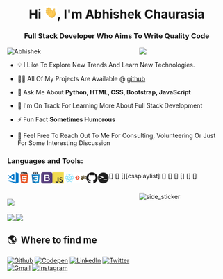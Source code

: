 <h1 align="center">Hi <img src="https://raw.githubusercontent.com/ABSphreak/ABSphreak/master/gifs/Hi.gif" width="30px">, I'm Abhishek Chaurasia</h1>
<h3 align="center">Full Stack Developer Who Aims To Write Quality Code</h3>
<img align="right" src="https://cdn.jsdelivr.net/gh/Th3Wall/assets-cdn/PersonalGithubReadme/Memoji.png" width="200"/>
<p align="left"> <img src="https://komarev.com/ghpvc/?username=aabhishek-chaurasia-au17" alt="Abhishek" /> </p>

- 💡 I Like To Explore New Trends And Learn New Technologies.

- 👨‍💻 All Of My Projects Are Available @ [github](https://github.com/aabhishek-chaurasia-au17)

- 💬 Ask Me About **Python, HTML, CSS, Bootstrap, JavaScript**

- 🌱 I'm On Track For Learning More About Full Stack Development

- ⚡ Fun Fact **Sometimes Humorous**

- 💬 Feel Free To Reach Out To Me For Consulting, Volunteering Or Just For Some Interesting Discussion

### Languages and Tools:

[<img align="left" alt="Visual Studio Code" width="26px" src="https://raw.githubusercontent.com/github/explore/80688e429a7d4ef2fca1e82350fe8e3517d3494d/topics/visual-studio-code/visual-studio-code.png" />]
[<img align="left" alt="HTML5" width="26px" src="https://raw.githubusercontent.com/github/explore/80688e429a7d4ef2fca1e82350fe8e3517d3494d/topics/html/html.png" />]
[<img align="left" alt="CSS3" width="26px" src="https://raw.githubusercontent.com/github/explore/80688e429a7d4ef2fca1e82350fe8e3517d3494d/topics/css/css.png" />][cssplaylist]
[<img align="left" alt="Bootstrap" width="26px" src="https://raw.githubusercontent.com/github/explore/80688e429a7d4ef2fca1e82350fe8e3517d3494d/topics/bootstrap/bootstrap.png" />]
[<img align="left" alt="JavaScript" width="26px" src="https://raw.githubusercontent.com/github/explore/80688e429a7d4ef2fca1e82350fe8e3517d3494d/topics/javascript/javascript.png" />]
[<img align="left" alt="React" width="26px" src="https://raw.githubusercontent.com/github/explore/80688e429a7d4ef2fca1e82350fe8e3517d3494d/topics/react/react.png" />]
[<img align="left" alt="Git" width="26px" src="https://raw.githubusercontent.com/github/explore/80688e429a7d4ef2fca1e82350fe8e3517d3494d/topics/git/git.png" />]
[<img align="left" alt="GitHub" width="26px" src="https://raw.githubusercontent.com/github/explore/78df643247d429f6cc873026c0622819ad797942/topics/github/github.png" />]
[<img align="left" alt="HTML5" width="26px" src="https://raw.githubusercontent.com/github/explore/80688e429a7d4ef2fca1e82350fe8e3517d3494d/topics/terminal/terminal.png" />]

<br />


<!-- <p align="left"><img src="https://upload.wikimedia.org/wikipedia/commons/thumb/a/a7/React-icon.svg/220px-React-icon.svg.png" alt="react" width="20" height="20"/>  <img src="https://cdn4.iconfinder.com/data/icons/vector-brand-logos/40/Bootstrap-512.png" alt="bootstrap" width="20" height="25"/> <img src="https://raw.githubusercontent.com/github/explore/6c6508f34230f0ac0d49e847a326429eefbfc030/topics/css/css.png" alt="css3" width="20" height="20"/> <img src="https://image.flaticon.com/icons/png/512/1216/1216733.png" alt="html5" width="20" height="20"/> <img src="https://cdn.iconscout.com/icon/free/png-512/javascript-20-555998.png" alt="javascript" width="20" height="20"/></p><p align="center"> -->
  
 <img align="right" width=200px height=200px alt="side_sticker" src="https://media.giphy.com/media/TEnXkcsHrP4YedChhA/giphy.gif" />

 <a align="left" ><img src="https://github-readme-streak-stats.herokuapp.com/?user=aabhishek-chaurasia-au17&theme=radical&hide"  /></a>
  
<a href="https://github.com/aabhishek-chaurasia-au17/github-readme-stats">
  <img align="center" src="https://github-readme-stats.vercel.app/api/top-langs/?username=aabhishek-chaurasia-au17&theme=radical&hide" />
</a>
<a href="https://github.com/aabhishek-chaurasia-au17/github-readme-stats">
  <img align="center" src="https://github-readme-stats.vercel.app/api?username=aabhishek-chaurasia-au17&show_icons=true&theme=radical&line_height=27%22%20alt=%22Abhishek%27s%20github%20stats" />
</a>

<h2>🌎 &nbsp;Where to find me</h2>
<p>
  <a href="https://github.com/aabhishek-chaurasia-au17" target="_blank"><img alt="Github" src="https://img.shields.io/badge/-GitHub-%2312100E.svg?&style=for-the-badge&logo=Github&logoColor=white" /></a>
  <a href="https://codepen.io/aabhishek-chaurasia-au17" target="_blank"><img alt="Codepen" src="https://img.shields.io/badge/-Codepen-000000?style=for-the-badge&logo=codepen&logoColor=white" /></a>
  <a href="https://www.linkedin.com/in/abhishek-chaurasia-640b3563/" target="_blank"><img alt="LinkedIn" src="https://img.shields.io/badge/-Linkedin-%230077B5.svg?&style=for-the-badge&logo=linkedin&logoColor=white" /></a>
 <a href="https://www.facebook.com/abhishek.chaurasia.940/" target="_blank"><img alt="Twitter" src="https://img.shields.io/badge/-Facebook-1DA1F2?style=for-the-badge&logo=Facebook&logoColor=white" /></a>
  <a href="mailto:abhishekc838@gmail.com" target="_blank"><img alt="Gmail" src="https://img.shields.io/badge/-Gmail-EA4335?style=for-the-badge&logo=gmail&logoColor=white" /></a>
  <a href="https://www.instagram.com/a4abhishek_/?hl=en" target="_blank"><img alt="Instagram" src="https://img.shields.io/badge/-Instagram-E4405F?style=for-the-badge&logo=instagram&logoColor=white" /></a>
</p>
